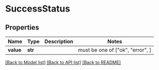 # SuccessStatus


## Properties
Name | Type | Description | Notes
------------ | ------------- | ------------- | -------------
**value** | **str** |  |  must be one of ["ok", "error", ]

[[Back to Model list]](../README.md#documentation-for-models) [[Back to API list]](../README.md#documentation-for-api-endpoints) [[Back to README]](../README.md)


